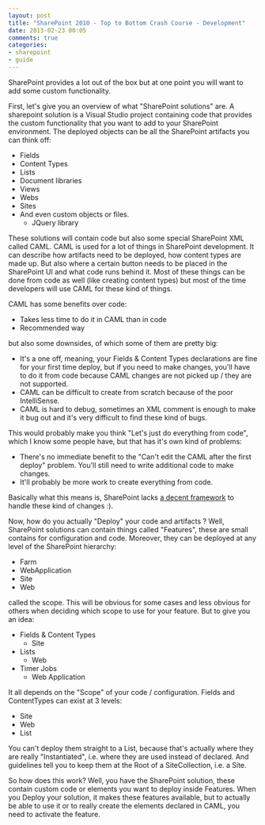 ```yaml
---
layout: post
title: "SharePoint 2010 - Top to Bottom Crash Course - Development"
date: 2013-02-23 00:05
comments: true
categories: 
- sharepoint
- guide
---
```


SharePoint provides a lot out of the box but at one point you will want to add some custom functionality.

First, let's give you an overview of what "SharePoint solutions" are.
A sharepoint solution is a Visual Studio project containing code that provides the custom functionality that you want to add to your SharePoint environment.
The deployed objects can be all the SharePoint artifacts you can think off:

- Fields
- Content Types
- Lists
- Document libraries
- Views
- Webs
- Sites
- And even custom objects or files.
	* JQuery library

These solutions will contain code but also some special SharePoint XML called CAML. CAML is used for a lot of things in SharePoint development. It can describe how artifacts need to be deployed, how content types are made up. But also where a certain button needs to be placed in the SharePoint UI and what code runs behind it.
Most of these things can be done from code as well (like creating content types) but most of the time developers will use CAML for these kind of things. 

CAML has some benefits over code:

* Takes less time to do it in CAML than in code
* Recommended way

but also some downsides, of which some of them are pretty big:

* It's a one off, meaning, your Fields & Content Types declarations are fine for your first time deploy, but if you need to make changes, you'll have to do it from code because CAML changes are not picked up / they are not supported.
* CAML can be difficult to create from scratch because of the poor IntelliSense.
* CAML is hard to debug, sometimes an XML comment is enough to make it bug out and it's very difficult to find these kind of bugs.

This would probably make you think "Let's just do everything from code", which I know some people have, but that has it's own kind of problems:

* There's no immediate benefit to the "Can't edit the CAML after the first deploy" problem. You'll still need to write additional code to make changes.
* It'll probably be more work to create everything from code.

Basically what this means is, SharePoint lacks [a decent framework](http://spgenesis.codeplex.com) to handle these kind of changes :).

Now, how do you actually "Deploy" your code and artifacts ? Well, SharePoint solutions can contain things called "Features", these are small contains for configuration and code. Moreover, they can be deployed at any level of the SharePoint hierarchy:

* Farm
* WebApplication
* Site
* Web

called the scope. This will be obvious for some cases and less obvious for others when deciding which scope to use for your feature. But to give you an idea:

* Fields & Content Types
	- Site
* Lists
	- Web
* Timer Jobs
	- Web Application

It all depends on the "Scope" of your code / configuration. Fields and ContentTypes can exist at 3 levels:

* Site
* Web
* List

You can't deploy them straight to a List, because that's actually where they are really "Instantiated", i.e. where they are used instead of declared. And guidelines tell you to keep them at the Root of a SiteCollection, i.e. a Site.

So how does this work? Well, you have the SharePoint solution, these contain custom code or elements you want to deploy inside Features. When you Deploy your solution, it makes these features available, but to actually be able to use it or to really create the elements declared in CAML, you need to activate the feature.



